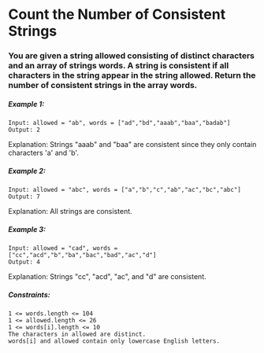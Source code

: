 # Count the Number of Consistent Strings

### You are given a string allowed consisting of distinct characters and an array of strings words. A string is consistent if all characters in the string appear in the string allowed. Return the number of consistent strings in the array words.

 

##### Example 1:
````
Input: allowed = "ab", words = ["ad","bd","aaab","baa","badab"]
Output: 2
````
Explanation: Strings "aaab" and "baa" are consistent since they only contain characters 'a' and 'b'.

##### Example 2:
````
Input: allowed = "abc", words = ["a","b","c","ab","ac","bc","abc"]
Output: 7
````
Explanation: All strings are consistent.

##### Example 3:
````
Input: allowed = "cad", words = ["cc","acd","b","ba","bac","bad","ac","d"]
Output: 4
````
Explanation: Strings "cc", "acd", "ac", and "d" are consistent.

 

##### Constraints:

    1 <= words.length <= 104
    1 <= allowed.length <= 26
    1 <= words[i].length <= 10
    The characters in allowed are distinct.
    words[i] and allowed contain only lowercase English letters.

